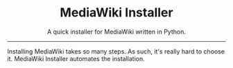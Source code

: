 <div align="center">
  <h1>
    MediaWiki Installer
  </h1>

A quick installer for MediaWiki written in Python.
</div>

***

Installing MediaWiki takes so many steps. As such, it's really hard to choose it. MediaWiki Installer automates the installation.
